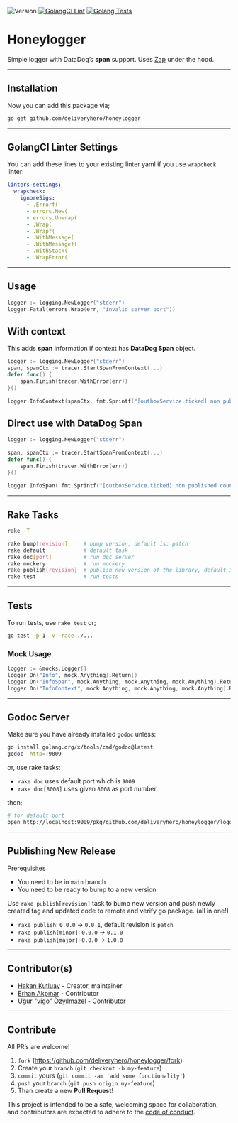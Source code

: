 ![Version](https://img.shields.io/badge/version-1.3.3-orange.svg)
[![GolangCI Lint](https://github.com/deliveryhero/honeylogger/actions/workflows/go-lint.yml/badge.svg)](https://github.com/deliveryhero/honeylogger/actions/workflows/go-lint.yml)
[![Golang Tests](https://github.com/deliveryhero/honeylogger/actions/workflows/go-test.yml/badge.svg)](https://github.com/deliveryhero/honeylogger/actions/workflows/go-test.yml)

# Honeylogger

Simple logger with DataDog’s **span** support. Uses
[Zap](https://github.com/uber-go/zap) under the hood.

---

## Installation

Now you can add this package via;

```bash
go get github.com/deliveryhero/honeylogger
```

---

## GolangCI Linter Settings

You can add these lines to your existing linter yaml if you use `wrapcheck` linter:

```yaml
linters-settings:
  wrapcheck:
    ignoreSigs:
      - .Errorf(
      - errors.New(
      - errors.Unwrap(
      - .Wrap(
      - .Wrapf(
      - .WithMessage(
      - .WithMessagef(
      - .WithStack(
      - .WrapError(
```

---

## Usage

```go
logger := logging.NewLogger("stderr")
logger.Fatal(errors.Wrap(err, "invalid server port"))
```

## With context

This adds **span** information if context has **DataDog Span** object.

```go
logger := logging.NewLogger("stderr")
span, spanCtx := tracer.StartSpanFromContext(...)
defer func() {
	span.Finish(tracer.WithError(err))
}()
    
logger.InfoContext(spanCtx, fmt.Sprintf("[outboxService.ticked] non published count: %v", count))
```

## Direct use with DataDog Span

```go
logger := logging.NewLogger("stderr")
   
span, spanCtx := tracer.StartSpanFromContext(...)
defer func() {
	span.Finish(tracer.WithError(err))
}()
    
logger.InfoSpan( fmt.Sprintf("[outboxService.ticked] non published count: %v",count), span)
```

---

## Rake Tasks

```bash
rake -T

rake bump[revision]     # bump version, default is: patch
rake default            # default task
rake doc[port]          # run doc server
rake mockery            # run mockery
rake publish[revision]  # publish new version of the library, default is: patch
rake test               # run tests
```

---

## Tests

To run tests, use `rake test` or;

```bash
go test -p 1 -v -race ./...
```

### Mock Usage

```go
logger := &mocks.Logger{}
logger.On("Info", mock.Anything).Return()
logger.On("InfoSpan", mock.Anything, mock.Anything, mock.Anything).Return()
logger.On("InfoContext", mock.Anything, mock.Anything, mock.Anything).Return()
```

---

## Godoc Server

Make sure you have already installed `godoc` unless:

```bash
go install golang.org/x/tools/cmd/godoc@latest
godoc -http=:9009
```

or, use rake tasks:

- `rake doc` uses default port which is `9009`
- `rake doc[8008]` uses given `8008` as port number

then;

```bash
# for default port
open http://localhost:9009/pkg/github.com/deliveryhero/honeylogger/logging/
```

---

## Publishing New Release

Prerequisites

- You need to be in `main` branch
- You need to be ready to bump to a new version

Use `rake publish[revision]` task to bump new version and push newly created
tag and updated code to remote and verify go package. (all in one!)

- `rake publish`: `0.0.0` -> `0.0.1`, default revision is `patch`
- `rake publish[minor]`: `0.0.0` -> `0.1.0`
- `rake publish[major]`: `0.0.0` -> `1.0.0`

---

## Contributor(s)

* [Hakan Kutluay](https://github.com/hakankutluay) - Creator, maintainer
* [Erhan Akpınar](https://github.com/erhanakp) - Contributor
* [Uğur "vigo" Özyılmazel](https://github.com/vigo) - Contributor

---


## Contribute

All PR’s are welcome!

1. `fork` (https://github.com/deliveryhero/honeylogger/fork)
1. Create your `branch` (`git checkout -b my-feature`)
1. `commit` yours (`git commit -am 'add some functionality'`)
1. `push` your `branch` (`git push origin my-feature`)
1. Than create a new **Pull Request**!

This project is intended to be a safe, welcoming space for collaboration, and
contributors are expected to adhere to the [code of conduct][coc].


[coc]: https://github.com/deliveryhero/honeylogger/blob/main/CODE_OF_CONDUCT.md